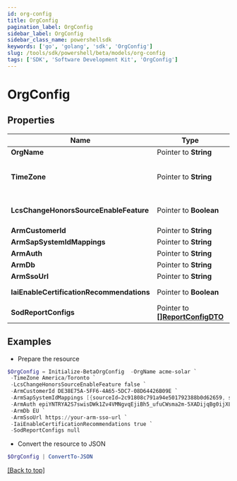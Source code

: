 ```yaml
---
id: org-config
title: OrgConfig
pagination_label: OrgConfig
sidebar_label: OrgConfig
sidebar_class_name: powershellsdk
keywords: ['go', 'golang', 'sdk', 'OrgConfig'] 
slug: /tools/sdk/powershell/beta/models/org-config
tags: ['SDK', 'Software Development Kit', 'OrgConfig']
---
```



# OrgConfig

## Properties

Name | Type | Description | Notes
------------ | ------------- | ------------- | -------------
**OrgName** |  Pointer to **String** | The name of the org. | [optional] 
**TimeZone** |  Pointer to **String** | The selected time zone which is to be used for the org.  This directly affects when scheduled tasks are executed.  Valid options can be found at /beta/org-config/valid-time-zones | [optional] 
**LcsChangeHonorsSourceEnableFeature** |  Pointer to **Boolean** | Flag to determine whether the LCS_CHANGE_HONORS_SOURCE_ENABLE_FEATURE flag is enabled for the current org. | [optional] 
**ArmCustomerId** |  Pointer to **String** | ARM Customer ID | [optional] 
**ArmSapSystemIdMappings** |  Pointer to **String** | A list of IDN::sourceId to ARM::systemId mappings. | [optional] 
**ArmAuth** |  Pointer to **String** | ARM authentication string | [optional] 
**ArmDb** |  Pointer to **String** | ARM database name | [optional] 
**ArmSsoUrl** |  Pointer to **String** | ARM SSO URL | [optional] 
**IaiEnableCertificationRecommendations** |  Pointer to **Boolean** | Flag to determine whether IAI Certification Recommendations are enabled for the current org | [optional] 
**SodReportConfigs** |  Pointer to [**[]ReportConfigDTO**](report-config-dto) |  | [optional] 

## Examples

- Prepare the resource
```powershell
$OrgConfig = Initialize-BetaOrgConfig  -OrgName acme-solar `
 -TimeZone America/Toronto `
 -LcsChangeHonorsSourceEnableFeature false `
 -ArmCustomerId DE38E75A-5FF6-4A65-5DC7-08D64426B09E `
 -ArmSapSystemIdMappings [{sourceId=2c91808c791a94e501792388b0d62659, systemId=1556}, {sourceId=2_2c91808c791a94e501792388b0d62659, systemId=2_1556}, {sourceId=3_2c91808c791a94e501792388b0d62659, systemId=3_1556}] `
 -ArmAuth epiYNTRYA2S7swisDWk1Zv4VMNgvqEjiBh5_ufuCWsma2m-5XADijqBg0ijXLby5nS6lxZNXabhGnAPGeDGc4V3jQKrhwV-UHypRLs8ZLgOjiQNus9NimS0uPdKomRW6TFWqXyfnYd-znNgbbVuwUy9GyD9ebDVJSntPastxSx7UcyGuWBqfNZYpuxKRWe_7TVY60qL55jUqyz8N4XUbbdcxdbZ0uik6ut-Bv90MKTbZexBW_PR4qcgIkaEs4kIenLyBxnGziYo7AO0tJ8bGHO8FJRkibCpAQIt7PISLo7Gg_Xf9j10dKq2YDgy4pPTvz3fE2ZHYnXCXvXFSA-vVag== `
 -ArmDb EU `
 -ArmSsoUrl https://your-arm-sso-url `
 -IaiEnableCertificationRecommendations true `
 -SodReportConfigs null
```

- Convert the resource to JSON
```powershell
$OrgConfig | ConvertTo-JSON
```


[[Back to top]](#) 


